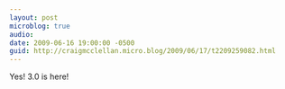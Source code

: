 ```yaml
---
layout: post
microblog: true
audio: 
date: 2009-06-16 19:00:00 -0500
guid: http://craigmcclellan.micro.blog/2009/06/17/t2209259082.html
---
```

Yes!  3.0 is here!
